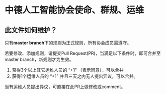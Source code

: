 # 中德人工智能协会使命、群规、运维

## 此文件如何维护？

只有**master branch**下的规则为正式规则，所有协会成员需遵守。

若要修改、添加规则，请提交Pull Request(PR)，当满足以下条件时，即可合并至master branch，新规则才为生效。
1. 获得3个以上其它运维人员的 “+1” （表示同意），可以合并
2. 获得1个运维人员的 “+1” 并且三天之内无人提出异议，可以合并。

当有运维人员提出异议，可直接在此PR上做修改或comment。


